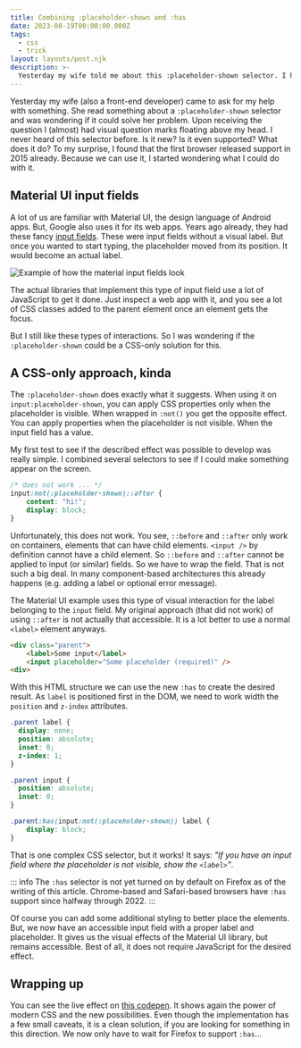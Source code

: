 ```yaml
---
title: Combining :placeholder-shown and :has
date: 2023-08-19T00:00:00.000Z
tags:
  - css
  - trick
layout: layouts/post.njk
description: >-
  Yesterday my wife told me about this :placeholder-shown selector. I had visual question marks above my head because I never heard of it before. But it sparked curiosity about what it could give me. 
---
```


Yesterday my wife (also a front-end developer) came to ask for my help with something. She read something about a `:placeholder-shown` selector and was wondering if it could solve her problem. Upon receiving the question I (almost) had visual question marks floating above my head. I never heard of this selector before. Is it new? Is it even supported? What does it do? To my surprise, I found that the first browser released support in 2015 already. Because we can use it, I started wondering what I could do with it. 

## Material UI input fields
A lot of us are familiar with Material UI, the design language of Android apps. But, Google also uses it for its web apps. Years ago already, they had these fancy [input fields](https://m3.material.io/components/text-fields/overview). These were input fields without a visual label. But once you wanted to start typing, the placeholder moved from its position. It would become an actual label. 

![Example of how the material input fields look](/img/material-input-field.png)

The actual libraries that implement this type of input field use a lot of JavaScript to get it done. Just inspect a web app with it, and you see a lot of CSS classes added to the parent element once an element gets the focus. 

But I still like these types of interactions. So I was wondering if the `:placeholder-shown` could be a CSS-only solution for this. 

## A CSS-only approach, kinda
The `:placeholder-shown` does exactly what it suggests. When using it on `input:placeholder-shown`, you can apply CSS properties only when the placeholder is visible. When wrapped in `:not()` you get the opposite effect. You can apply properties when the placeholder is not visible. When the input field has a value. 

My first test to see if the described effect was possible to develop was really simple. I combined several selectors to see if I could make something appear on the screen. 

```css
/* does not work ... */
input:not(:placeholder-shown)::after {
	content: "hi!";
	display: block;
}
```

Unfortunately, this does not work. You see, `::before` and `::after` only work on containers, elements that can have child elements. `<input />` by definition cannot have a child element. So `::before` and `::after` cannot be applied to input (or similar) fields. So we have to wrap the field. That is not such a big deal. In many component-based architectures this already happens (e.g. adding a label or optional error message).

The Material UI example uses this type of visual interaction for the label belonging to the `input` field. My original approach (that did not work) of using `::after` is not actually that accessible. It is a lot better to use a normal `<label>` element anyways.

```html
<div class="parent">
	<label>Some input</label>
	<input placeholder="Some placeholder (required)" />
<div>
```

With this HTML structure we can use the new `:has` to create the desired result. As `label` is positioned first in the DOM, we need to work width the `position` and `z-index` attributes. 

```css
.parent label {
  display: none;
  position: absolute;
  inset: 0;
  z-index: 1;
}

.parent input {
  position: absolute;
  inset: 0;
}

.parent:has(input:not(:placeholder-shown)) label {
	display: block;
}
```

That is one complex CSS selector, but it works! It says: *"If you have an input field where the placeholder is not visible, show the `<label>`"*. 

::: info
The `:has` selector is not yet turned on by default on Firefox as of the writing of this article. Chrome-based and Safari-based browsers have `:has` support since halfway through 2022. 
:::

Of course you can add some additional styling to better place the elements. But, we now have an accessible input field with a proper label and placeholder. It gives us the visual effects of the Material UI library, but remains accessible. Best of all, it does not require JavaScript for the desired effect.

## Wrapping up
You can see the live effect on [this codepen](https://codepen.io/kevtiq/pen/poqoOvE). It shows again the power of modern CSS and the new possibilities. Even though the implementation has a few small caveats, it is a clean solution, if you are looking for something in this direction. We now only have to wait for Firefox to support `:has`...